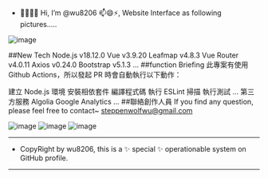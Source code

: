 - 👋👀🌱💞️ Hi, I’m @wu8206 📫😄⚡, Website Interface as following pictures.....

![image](https://github.com/wu8206/wu8206/assets/160311755/5a5762db-cbc6-4541-ae38-ba5c33339bf0) 

##New Tech
Node.js v18.12.0
Vue v3.9.20
Leafmap v4.8.3
Vue Router v4.0.11
Axios v0.24.0
Bootstrap v5.1.3 ...
##function Briefing
此專案有使用 Github Actions，所以發起 PR 時會自動執行以下動作：

建立 Node.js 環境
安裝相依套件
編譯程式碼
執行 ESLint 掃描
執行測試 ...
第三方服務
Algolia
Google Analytics ...
##聯絡創作人員
If you find any question, please feel free to contact~
steppenwolfwu@gmail.com

![image](https://github.com/wu8206/wu8206/assets/160311755/cb7d9856-7e34-41c6-a437-99240c297929)
![image](https://github.com/wu8206/wu8206/assets/160311755/a1704869-74d0-4891-8e20-ac792fdd6c31)
![image](https://github.com/wu8206/wu8206/assets/160311755/cd946f67-0c03-4aae-ad38-f8da97c0aaf7)

- --------------------------------------------------
-  CopyRight by wu8206, this is a ✨ special ✨ operationable system on GitHub profile.
-                                               -----------------------------------------------------------------
